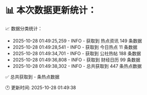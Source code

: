 📊 本次数据更新统计：
==========================

📈 数据分类统计：
- 2025-10-28 01:49:25,259 - INFO - 获取到 热点资讯 149 条数据
- 2025-10-28 01:49:28,541 - INFO - 获取到 今日热点 11 条数据
- 2025-10-28 01:49:34,701 - INFO - 获取到 公社热帖 188 条数据
- 2025-10-28 01:49:36,808 - INFO - 获取到 财经日历 99 条数据
- 2025-10-28 01:49:38,302 - INFO - 总共获取到 447 条热点数据

✅ 总共获取到 - 条热点数据

🕐 更新时间: 2025-10-28 01:49:38
